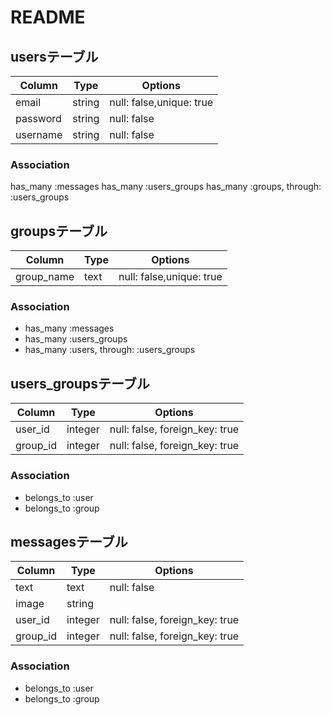 # README
## usersテーブル
|Column|Type|Options|
|------|----|-------|
|email|string|null: false,unique: true|
|password|string|null: false|
|username|string|null: false|
### Association
  has_many :messages
  has_many :users_groups
  has_many :groups, through: :users_groups

## groupsテーブル
|Column|Type|Options|
|------|----|-------|
|group_name|text|null: false,unique: true|
### Association
-  has_many :messages
-  has_many :users_groups
-  has_many :users, through: :users_groups

## users_groupsテーブル
|Column|Type|Options|
|------|----|-------|
|user_id|integer|null: false, foreign_key: true|
|group_id|integer|null: false, foreign_key: true|
### Association
-  belongs_to :user
-  belongs_to :group

## messagesテーブル
|Column|Type|Options|
|------|----|-------|
|text|text|null: false|
|image|string||
|user_id|integer|null: false, foreign_key: true|
|group_id|integer|null: false, foreign_key: true|
### Association
-  belongs_to :user
-  belongs_to :group


